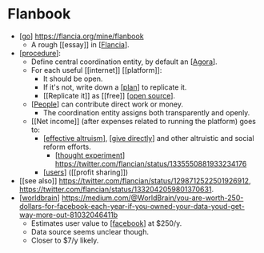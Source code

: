 # Flanbook

- [[go]] https://flancia.org/mine/flanbook
  - A rough [[essay]] in [[Flancia]].
- [[procedure]]:
  - Define central coordination entity, by default an [[Agora]].
  - For each useful [[internet]] [[platform]]:
     - It should be open.
     - If it's not, write down a [[plan]] to replicate it.
     - [[Replicate it]] as [[free]] [[open source]].
  - [[People]] can contribute direct work or money. 
    - The coordination entity assigns both transparently and openly.
  - [[Net income]] (after expenses related to running the platform) goes to:
    - [[effective altruism]], [[give directly]] and other altruistic and social reform efforts.
      - [[thought experiment]] https://twitter.com/flancian/status/1335550881933234176
    - [[users]] ([[profit sharing]])
- [[see also]] https://twitter.com/flancian/status/1298712522501926912, https://twitter.com/flancian/status/1332042059801370631.
- [[worldbrain]] https://medium.com/@WorldBrain/you-are-worth-250-dollars-for-facebook-each-year-if-you-owned-your-data-youd-get-way-more-out-81032046411b
  - Estimates user value to [[facebook]] at $250/y.
  - Data source seems unclear though.
  - Closer to $7/y likely.


[//begin]: # "Autogenerated link references for markdown compatibility"
[go]: go "Go"
[Flancia]: flancia "Flancia"
[procedure]: procedure "Procedure"
[Agora]: agora "Agora"
[plan]: plan "Plan"
[open source]: open-source "Open Source"
[People]: people "People"
[effective altruism]: effective-altruism "Effective Altruism"
[give directly]: give-directly "Give Directly"
[thought experiment]: thought-experiment "Thought Experiment"
[users]: users "Users"
[worldbrain]: worldbrain "Worldbrain"
[facebook]: facebook "Facebook"
[//end]: # "Autogenerated link references"
